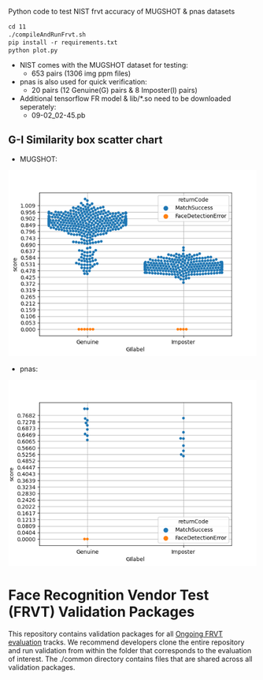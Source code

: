 Python code to test NIST frvt accuracy of MUGSHOT &amp; pnas datasets

```
cd 11
./compileAndRunFrvt.sh
pip install -r requirements.txt
python plot.py
```

* NIST comes with the MUGSHOT dataset for testing:
  * 653 pairs (1306 img ppm files)
* pnas is also used for quick verification:
  * 20 pairs (12 Genuine(G) pairs & 8 Imposter(I) pairs)
* Additional tensorflow FR model & lib/*.so need to be downloaded seperately:
  * 09-02_02-45.pb

## G-I Similarity box scatter chart

* MUGSHOT:

![Alt text](11/GIboxPlot.png?raw=true "Title")

* pnas:

![Alt text](11/GIboxPlotPNAS.png?raw=true "Title")


# Face Recognition Vendor Test (FRVT) Validation Packages
This repository contains validation packages for all [Ongoing FRVT evaluation](https://www.nist.gov/programs-projects/face-recognition-vendor-test-frvt-ongoing) tracks.
We recommend developers clone the entire repository and run validation from within
the folder that corresponds to the evaluation of interest.  The ./common directory
contains files that are shared across all validation packages.

